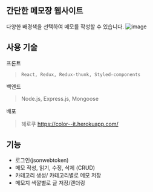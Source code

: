 ## 간단한 메모장 웹사이트
다양한 배경색을 선택하여 메모를 작성할 수 있습니다.
![image](https://s3-us-west-2.amazonaws.com/secure.notion-static.com/bfb17409-95d9-4f5e-bc2b-5dbd5ba46f85/memoapp.jpg)

## 사용 기술

프론트
> `React, Redux, Redux-thunk, Styled-components`

백엔드
>  Node.js, Express.js, Mongoose


배포
> 헤로쿠
> https://color--it.herokuapp.com/

## 기능
 - 로그인(jsonwebtoken)
 - 메모 작성, 읽기, 수정, 삭제 (CRUD)
 - 카테고리 생성/ 카테고리별로 메모 저장
 - 메모지 색깔별로 글 저장/렌더링
